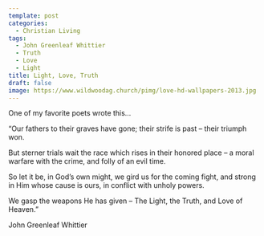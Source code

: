 ```yaml
---
template: post
categories:
  - Christian Living
tags:
  - John Greenleaf Whittier
  - Truth
  - Love
  - Light
title: Light, Love, Truth
draft: false
image: https://www.wildwoodag.church/pimg/love-hd-wallpapers-2013.jpg
---
```

One of my favorite poets wrote this…

“Our fathers to their graves have gone; their strife is past – their triumph won.

But sterner trials wait the race which rises in their honored place – a moral warfare with the crime, and folly of an evil time.

So let it be, in God’s own might, we gird us for the coming fight, and strong in Him whose cause is ours, in conflict with unholy powers.

We gasp the weapons He has given – The Light, the Truth, and Love of Heaven.”

John Greenleaf Whittier